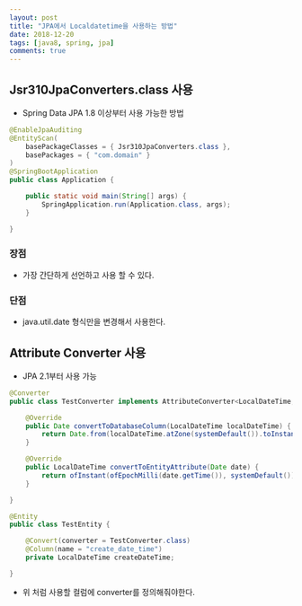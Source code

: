```yaml
---
layout: post
title: "JPA에서 Localdatetime을 사용하는 방법"
date: 2018-12-20
tags: [java8, spring, jpa]
comments: true
---
```


## Jsr310JpaConverters.class 사용

 - Spring Data JPA 1.8 이상부터 사용 가능한 방법


```java
@EnableJpaAuditing
@EntityScan(
    basePackageClasses = { Jsr310JpaConverters.class },
    basePackages = { "com.domain" }
)
@SpringBootApplication
public class Application {

    public static void main(String[] args) {
        SpringApplication.run(Application.class, args);
    }

}
```

### 장점

 - 가장 간단하게 선언하고 사용 할 수 있다.

### 단점

 - java.util.date 형식만을 변경해서 사용한다.



## Attribute Converter 사용

- JPA 2.1부터 사용 가능

```JAVA
@Converter
public class TestConverter implements AttributeConverter<LocalDateTime, Date> {

    @Override
    public Date convertToDatabaseColumn(LocalDateTime localDateTime) {
        return Date.from(localDateTime.atZone(systemDefault()).toInstant());
    }

    @Override
    public LocalDateTime convertToEntityAttribute(Date date) {
        return ofInstant(ofEpochMilli(date.getTime()), systemDefault());
    }

}
```

```JAVA
@Entity
public class TestEntity {

    @Convert(converter = TestConverter.class)
    @Column(name = "create_date_time")
    private LocalDateTime createDateTime;

}
```

- 위 처럼 사용할 컬럼에 converter를 정의해줘야한다.

